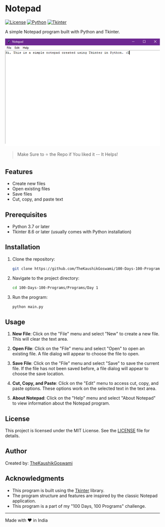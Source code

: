 # Notepad

[![License](https://img.shields.io/badge/license-MIT-blue.svg?style=flat-square)](https://github.com/your-username/notepad/blob/main/LICENSE)
[![Python](https://img.shields.io/badge/python-3.7%20|%203.8%20|%203.9%20|%203.10%20|%203.11-green?style=flat-square)](https://www.python.org/downloads/)
[![Tkinter](https://img.shields.io/badge/tkinter-8.6-orange?style=flat-square)](https://docs.python.org/3/library/tkinter.html)

A simple Notepad program built with Python and Tkinter.

![Notepad Screenshot](screenshots/notepad.png)

> Make Sure to ⭐ the Repo if You liked it -- It Helps!

## Features

- Create new files
- Open existing files
- Save files
- Cut, copy, and paste text

## Prerequisites

- Python 3.7 or later
- Tkinter 8.6 or later (usually comes with Python installation)

## Installation

1. Clone the repository:

   ```bash
   git clone https://github.com/TheKaushikGoswami/100-Days-100-Programs.git
   ```

2. Navigate to the project directory:

   ```bash
   cd 100-Days-100-Programs/Programs/Day 1
   ```
3. Run the program:

   ```bash
   python main.py
   ```

## Usage

1. **New File**: Click on the "File" menu and select "New" to create a new file. This will clear the text area.

2. **Open File**: Click on the "File" menu and select "Open" to open an existing file. A file dialog will appear to choose the file to open.

3. **Save File**: Click on the "File" menu and select "Save" to save the current file. If the file has not been saved before, a file dialog will appear to choose the save location.

4. **Cut, Copy, and Paste**: Click on the "Edit" menu to access cut, copy, and paste options. These options work on the selected text in the text area.

5. **About Notepad**: Click on the "Help" menu and select "About Notepad" to view information about the Notepad program.

## License

This project is licensed under the MIT License. See the [LICENSE](https://github.com/TheKaushikGoswami/100-Days-100-Programs/blob/main/LICENSE) file for details.

## Author

Created by: [TheKaushikGoswami](https://github.com/TheKaushikGoswami)

## Acknowledgments

- This program is built using the [Tkinter](https://docs.python.org/3/library/tkinter.html) library.
- The program structure and features are inspired by the classic Notepad application.
- This program is a part of my "100 Days, 100 Programs" challenge.

---

Made with ❤️ in India